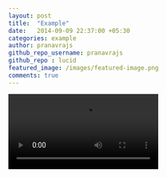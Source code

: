 ```yaml
---
layout: post
title:  "Example"
date:   2014-09-09 22:37:00 +05:30
categories: example
author: pranavrajs
github_repo_username: pranavrajs
github_repo : lucid
featured_image: /images/featured-image.png
comments: true
---
```

 <div class="plyr">
    <video controls>
        <!-- Video files -->
        <source src="http://l.symi.ml/galaxy.mp4" type="video/mp4">

    </video>
</div>
<script>plyr.setup();</script>
<!-- more -->











